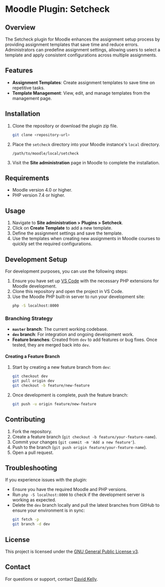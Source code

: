 # Moodle Plugin: Setcheck

## Overview

The Setcheck plugin for Moodle enhances the assignment setup process by providing assignment templates that save time and reduce errors. Administrators can predefine assignment settings, allowing users to select a template and apply consistent configurations across multiple assignments.

## Features

- **Assignment Templates**: Create assignment templates to save time on repetitive tasks.
- **Template Management**: View, edit, and manage templates from the management page.

## Installation

1. Clone the repository or download the plugin zip file.
   ```bash
   git clone <repository-url>
   ```
2. Place the `setcheck` directory into your Moodle instance's `local` directory.
   ```
   /path/to/moodle/local/setcheck
   ```
3. Visit the **Site administration** page in Moodle to complete the installation.

## Requirements

- Moodle version 4.0 or higher.
- PHP version 7.4 or higher.

## Usage

1. Navigate to **Site administration > Plugins > Setcheck**.
2. Click on **Create Template** to add a new template.
3. Define the assignment settings and save the template.
4. Use the templates when creating new assignments in Moodle courses to quickly set the required configurations.

## Development Setup

For development purposes, you can use the following steps:

1. Ensure you have set up [VS Code](https://code.visualstudio.com/) with the necessary PHP extensions for Moodle development.
2. Clone this repository and open the project in VS Code.
3. Use the Moodle PHP built-in server to run your development site:
   ```bash
   php -S localhost:8000
   ```

### Branching Strategy

- **`master` branch**: The current working codebase.
- **`dev` branch**: For integration and ongoing development work.
- **Feature branches**: Created from `dev` to add features or bug fixes. Once tested, they are merged back into `dev`.

#### Creating a Feature Branch

1. Start by creating a new feature branch from `dev`:
   ```bash
   git checkout dev
   git pull origin dev
   git checkout -b feature/new-feature
   ```
2. Once development is complete, push the feature branch:
   ```bash
   git push -u origin feature/new-feature
   ```

## Contributing

1. Fork the repository.
2. Create a feature branch (`git checkout -b feature/your-feature-name`).
3. Commit your changes (`git commit -m 'Add a new feature'`).
4. Push to the branch (`git push origin feature/your-feature-name`).
5. Open a pull request.

## Troubleshooting

If you experience issues with the plugin:

- Ensure you have the required Moodle and PHP versions.
- Run `php -S localhost:8000` to check if the development server is working as expected.
- Delete the `dev` branch locally and pull the latest branches from GitHub to ensure your environment is in sync:
  ```bash
  git fetch -p
  git branch -d dev
  ```

## License

This project is licensed under the [GNU General Public License v3](https://www.gnu.org/licenses/gpl-3.0.html).

## Contact

For questions or support, contact [David Kelly](mailto:davidjaykelly@gmail.com).
